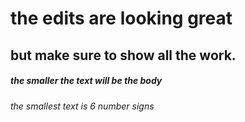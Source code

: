 # the edits are looking great 
## but make sure to show all the work.
##### the smaller the text will be the body
###### the smallest text is 6 number signs 
